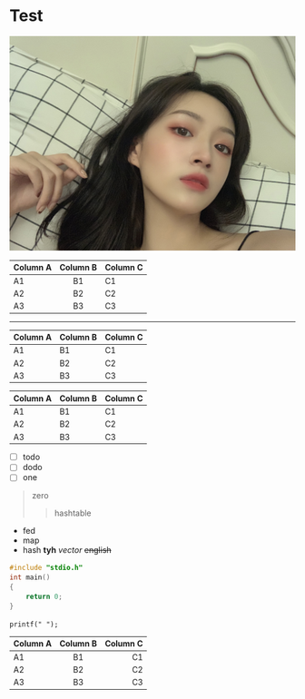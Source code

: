 # Test

[](#1)

![ ](壁纸.jpg)

| Column A | Column B | Column C |
| -------- | :------: | -------- |
| A1       |    B1    | C1       |
| A2       |    B2    | C2       |
| A3       |    B3    | C3       |
---
| Column A | Column B | Column C |
| -------- | -------- | -------- |
| A1       | B1       | C1       |
| A2       | B2       | C2       |
| A3       | B3       | C3       |

| Column A | Column B | Column C |
| -------- | -------- | -------- |
| A1       | B1       | C1       |
| A2       | B2       | C2       |
| A3       | B3       | C3       |

* [ ] todo
* [ ] dodo
* [ ] one

> zero
>> hashtable

* fed
* map
* hash
**tyh**
_vector_
~~english~~

``` c
#include "stdio.h"
int main()
{
    return 0;
}
```

`printf(" ");`

| Column A | Column B | Column C |
| -------- | :------: | -------: |
| A1       |    B1    |       C1 |
| A2       |    B2    |       C2 |
| A3       |    B3    |       C3 |
